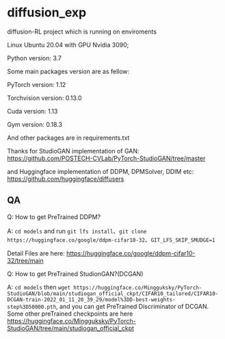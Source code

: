 # diffusion_exp
diffusion-RL project which is running on enviroments 
 
Linux Ubuntu 20.04 with GPU Nvidia 3090; 

Python version: 3.7

Some main packages version are as fellow:

PyTorch version: 1.12

Torchvision version: 0.13.0

Cuda version: 1.13

Gym version: 0.18.3

And other packages are in requirements.txt 

Thanks for StudioGAN implementation of GAN: https://github.com/POSTECH-CVLab/PyTorch-StudioGAN/tree/master

and Huggingface implementation of DDPM, DPMSolver, DDIM etc: https://github.com/huggingface/diffusers

## QA
Q: How to get PreTrained DDPM?

A: `cd models` and run `git lfs install`、`git clone https://huggingface.co/google/ddpm-cifar10-32`、`GIT_LFS_SKIP_SMUDGE=1` 

Detail Files are here: https://huggingface.co/google/ddpm-cifar10-32/tree/main

Q: How to get PreTrained StudionGAN?(DCGAN)

A: `cd models` then `wget https://huggingface.co/Mingguksky/PyTorch-StudioGAN/blob/main/studiogan_official_ckpt/CIFAR10_tailored/CIFAR10-DCGAN-train-2022_01_11_20_39_29/model%3DD-best-weights-step%3D50000.pth`, and you can get PreTrained Discriminator of DCGAN. Some other preTrained checkpoints are here https://huggingface.co/Mingguksky/PyTorch-StudioGAN/tree/main/studiogan_official_ckpt
